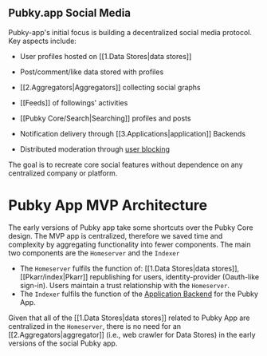 ## Pubky.app Social Media

Pubky-app's initial focus is building a decentralized social media protocol. Key aspects include:

- User profiles hosted on [[1.Data Stores|data stores]]

- Post/comment/like data stored with profiles

- [[2.Aggregators|Aggregators]] collecting social graphs

- [[Feeds]] of followings' activities

- [[Pubky Core/Search|Searching]] profiles and posts

- Notification delivery through [[3.Applications|application]] Backends

- Distributed moderation through [user blocking](1.Web%20of%20Trust.md)

The goal is to recreate core social features without dependence on any centralized company or platform.

# Pubky App MVP Architecture

The early versions of Pubky app take some shortcuts over the Pubky Core design. The MVP app is centralized, therefore we saved time and complexity by aggregating functionality into fewer components. The main two components are the `Homeserver` and the `Indexer`

- The `Homeserver` fulfils the function of: [[1.Data Stores|data stores]], [[Pkarr/index|Pkarr]] republishing for users, identity-provider (Oauth-like sign-in). Users maintain a trust relationship with the `Homeserver`.
- The `Indexer` fulfils the function of the [Application Backend](3.Applications.md) for the Pubky App. 

Given that all of the [[1.Data Stores|data stores]] related to Pubky App are centralized in the `Homeserver`, there is no need for an [[2.Aggregators|aggregator]] (i.e., web crawler for Data Stores) in the early versions of the social Pubky app.
